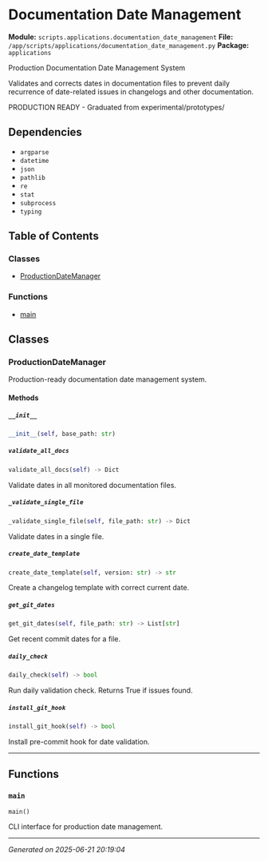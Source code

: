 # Documentation Date Management

**Module:** `scripts.applications.documentation_date_management`
**File:** `/app/scripts/applications/documentation_date_management.py`
**Package:** `applications`

Production Documentation Date Management System

Validates and corrects dates in documentation files to prevent daily recurrence
of date-related issues in changelogs and other documentation.

PRODUCTION READY - Graduated from experimental/prototypes/

## Dependencies

- `argparse`
- `datetime`
- `json`
- `pathlib`
- `re`
- `stat`
- `subprocess`
- `typing`

## Table of Contents

### Classes
- [ProductionDateManager](#productiondatemanager)

### Functions
- [main](#main)

## Classes

### ProductionDateManager

Production-ready documentation date management system.

#### Methods

##### `__init__`
```python
__init__(self, base_path: str)
```

##### `validate_all_docs`
```python
validate_all_docs(self) -> Dict
```

Validate dates in all monitored documentation files.

##### `_validate_single_file`
```python
_validate_single_file(self, file_path: str) -> Dict
```

Validate dates in a single file.

##### `create_date_template`
```python
create_date_template(self, version: str) -> str
```

Create a changelog template with correct current date.

##### `get_git_dates`
```python
get_git_dates(self, file_path: str) -> List[str]
```

Get recent commit dates for a file.

##### `daily_check`
```python
daily_check(self) -> bool
```

Run daily validation check. Returns True if issues found.

##### `install_git_hook`
```python
install_git_hook(self) -> bool
```

Install pre-commit hook for date validation.

---

## Functions

### `main`
```python
main()
```

CLI interface for production date management.

---

*Generated on 2025-06-21 20:19:04*